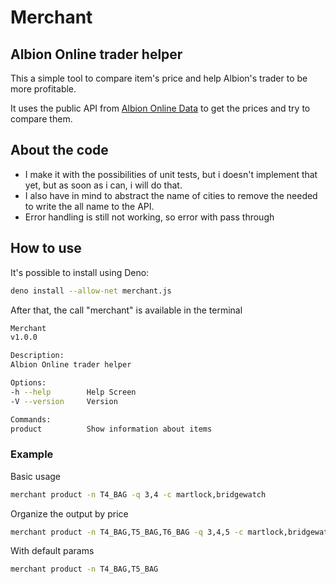 # Merchant
## Albion Online trader helper
This a simple tool to compare item's price and help Albion's trader to be more profitable.

It uses the public API from [Albion Online Data](https://www.albion-online-data.com/) to get the prices and try to compare them.

## About the code
- I make it with the possibilities of unit tests, but i doesn't implement that yet, but as soon as i can, i will do that.
- I also have in mind to abstract the name of cities to remove the needed to write the all name to the API.
- Error handling is still not working, so error with pass through


## How to use
It's possible to install using Deno:
```bash
deno install --allow-net merchant.js
```

After that, the call "merchant" is available in the terminal

```bash
Merchant
v1.0.0

Description:
Albion Online trader helper

Options:
-h --help        Help Screen
-V --version     Version

Commands:
product          Show information about items
```
### Example

Basic usage
```bash
merchant product -n T4_BAG -q 3,4 -c martlock,bridgewatch
```
Organize the output by price
```bash
merchant product -n T4_BAG,T5_BAG,T6_BAG -q 3,4,5 -c martlock,bridgewatch --order price
```
With default params
```bash
merchant product -n T4_BAG,T5_BAG 
```
